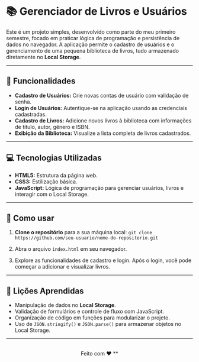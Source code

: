 # 📚 Gerenciador de Livros e Usuários

Este é um projeto simples, desenvolvido como parte do meu primeiro semestre, focado em praticar lógica de programação e persistência de dados no navegador. A aplicação permite o cadastro de usuários e o gerenciamento de uma pequena biblioteca de livros, tudo armazenado diretamente no **Local Storage**.

---

## 🚀 Funcionalidades

- **Cadastro de Usuários:** Crie novas contas de usuário com validação de senha.
- **Login de Usuários:** Autentique-se na aplicação usando as credenciais cadastradas.
- **Cadastro de Livros:** Adicione novos livros à biblioteca com informações de título, autor, gênero e ISBN.
- **Exibição da Biblioteca:** Visualize a lista completa de livros cadastrados.

---

## 💻 Tecnologias Utilizadas

- **HTML5:** Estrutura da página web.
- **CSS3:** Estilização básica.
- **JavaScript:** Lógica de programação para gerenciar usuários, livros e interagir com o Local Storage.

---

## 📄 Como usar

1.  **Clone o repositório** para a sua máquina local:
    `git clone https://github.com/seu-usuario/nome-do-repositorio.git`

2.  Abra o arquivo `index.html` em seu navegador.

3.  Explore as funcionalidades de cadastro e login. Após o login, você pode começar a adicionar e visualizar livros.

---

## 🧠 Lições Aprendidas

- Manipulação de dados no **Local Storage**.
- Validação de formulários e controle de fluxo com JavaScript.
- Organização de código em funções para modularizar o projeto.
- Uso de `JSON.stringify()` e `JSON.parse()` para armazenar objetos no Local Storage.

---

<br>
<div align="center">
  Feito com ❤️ **
</div>

